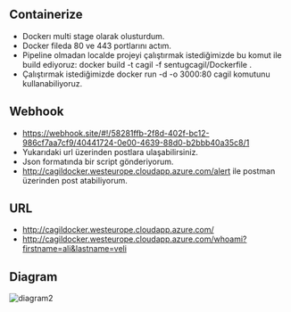 ## Containerize
 - Dockerı multi stage olarak olusturdum.
 - Docker fileda 80 ve 443 portlarını actım.
 - Pipeline olmadan localde projeyi çalıştırmak istediğimizde bu komut ile build ediyoruz: docker build -t cagil -f sentugcagil/Dockerfile . 
 - Çalıştırmak istediğimizde docker run -d -o 3000:80 cagil komutunu kullanabiliyoruz.
 
## Webhook
 - https://webhook.site/#!/58281ffb-2f8d-402f-bc12-986cf7aa7cf9/40441724-0e00-4639-88d0-b2bbb40a35c8/1 
 - Yukarıdaki url üzerinden postlara ulaşabilirsiniz.
 - Json formatında bir script gönderiyorum.
 - http://cagildocker.westeurope.cloudapp.azure.com/alert ile postman üzerinden post atabiliyorum.

## URL
 - http://cagildocker.westeurope.cloudapp.azure.com/ 
 - http://cagildocker.westeurope.cloudapp.azure.com/whoami?firstname=ali&lastname=veli 

## Diagram

![diagram2](https://user-images.githubusercontent.com/79908791/112400817-39018880-8d1a-11eb-8681-719c5711831f.png )
